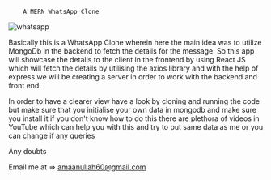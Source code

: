         A MERN WhatsApp Clone
  
  ![whatsapp](https://user-images.githubusercontent.com/72704839/208254106-c99e2ce2-e9bd-47e5-aedb-6ebc63654d28.PNG)

Basically this is a WhatsApp Clone wherein here the main idea was to utilize MongoDb in the backend to fetch the details for the message. So this app will showcase the details to the client in the frontend by using React JS which will fetch the details by utilising the axios library and with the help of express we will be creating a server in order to work with the backend and front end.


In order to have a clearer view have a look by cloning and running the code but make sure that you initialise your own data in mongodb and make sure you install it if you don't know how to do this there are plethora of videos in YouTube which can help you with this and try to put same data as me or you can change if any queries 

Any doubts

Email me at => amaanullah60@gmail.com
